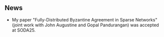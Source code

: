## News 

* My paper "Fully-Distributed Byzantine Agreement in Sparse Networks" (joint work with John Augustine and Gopal Pandurangan) was accepted at SODA25.
